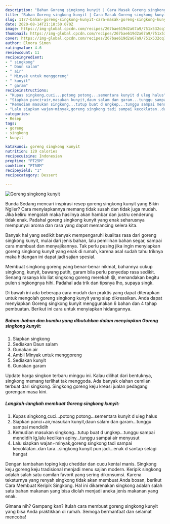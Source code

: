```yaml
---
description: "Bahan Goreng singkong kunyit | Cara Masak Goreng singkong kunyit Yang Mudah Dan Praktis"
title: "Bahan Goreng singkong kunyit | Cara Masak Goreng singkong kunyit Yang Mudah Dan Praktis"
slug: 1177-bahan-goreng-singkong-kunyit-cara-masak-goreng-singkong-kunyit-yang-mudah-dan-praktis
date: 2020-08-14T21:18:50.070Z
image: https://img-global.cpcdn.com/recipes/267bae619d2a67a9/751x532cq70/goreng-singkong-kunyit-foto-resep-utama.jpg
thumbnail: https://img-global.cpcdn.com/recipes/267bae619d2a67a9/751x532cq70/goreng-singkong-kunyit-foto-resep-utama.jpg
cover: https://img-global.cpcdn.com/recipes/267bae619d2a67a9/751x532cq70/goreng-singkong-kunyit-foto-resep-utama.jpg
author: Elnora Simon
ratingvalue: 4.6
reviewcount: 11
recipeingredient:
- " singkong"
- " Daun salam"
- " air"
- " Minyak untuk menggoreng"
- " kunyit"
- " garam"
recipeinstructions:
- "Kupas singkong,cuci...potong potong...sementara kunyit d uleg halus"
- "Siapkan panci+air,masukan kunyit,daun salam dan garam...tunggu sampai mendidih"
- "Kemudian masukan singkong...tutup buat d ungkep...tunggu sampai mendidih lg,lalu kecilkan apiny...tunggu sampai air menyusut"
- "Lalu siapkan wajan+minyak,goreng singkong tadi sampai kecoklatan..dan tara...singkong kunyit pun jadi...enak d santap selagi hangat"
categories:
- Resep
tags:
- goreng
- singkong
- kunyit

katakunci: goreng singkong kunyit 
nutrition: 120 calories
recipecuisine: Indonesian
preptime: "PT25M"
cooktime: "PT58M"
recipeyield: "1"
recipecategory: Dessert

---
```



![Goreng singkong kunyit](https://img-global.cpcdn.com/recipes/267bae619d2a67a9/751x532cq70/goreng-singkong-kunyit-foto-resep-utama.jpg)

Bunda Sedang mencari inspirasi resep goreng singkong kunyit yang Bikin Ngiler? Cara menyiapkannya memang tidak susah dan tidak juga mudah. Jika keliru mengolah maka hasilnya akan hambar dan justru cenderung tidak enak. Padahal goreng singkong kunyit yang enak seharusnya mempunyai aroma dan rasa yang dapat memancing selera kita.

Banyak hal yang sedikit banyak mempengaruhi kualitas rasa dari goreng singkong kunyit, mulai dari jenis bahan, lalu pemilihan bahan segar, sampai cara membuat dan menyajikannya. Tak perlu pusing jika ingin menyiapkan goreng singkong kunyit yang enak di rumah, karena asal sudah tahu triknya maka hidangan ini dapat jadi sajian spesial.

Membuat singkong goreng yang benar-benar nikmat, bahannya cukup singkong, kunyit, bawang putih, garam bila perlu penyedap rasa sedikit. Senang rasanya klo liat singkong goreng merekah 😁, menandakan begitu pulen singkongnya hihi. Padahal ada trik dan tipsnya lho, supaya singk.


Di bawah ini ada beberapa cara mudah dan praktis yang dapat diterapkan untuk mengolah goreng singkong kunyit yang siap dikreasikan. Anda dapat menyiapkan Goreng singkong kunyit menggunakan 6 bahan dan 4 tahap pembuatan. Berikut ini cara untuk menyiapkan hidangannya.

<!--inarticleads1-->

##### Bahan-bahan dan bumbu yang dibutuhkan dalam menyiapkan Goreng singkong kunyit:

1. Siapkan  singkong
1. Sediakan  Daun salam
1. Gunakan  air
1. Ambil  Minyak untuk menggoreng
1. Sediakan  kunyit
1. Gunakan  garam


Update harga singkon terbaru minggu ini. Kalau dilihat dari bentuknya, singkong memang terlihat tak menggoda. Ada banyak olahan cemilan terbuat dari singkong. Singkong goreng keju kreasi jualan pedagang gorengan masa kini. 

<!--inarticleads2-->

##### Langkah-langkah membuat Goreng singkong kunyit:

1. Kupas singkong,cuci...potong potong...sementara kunyit d uleg halus
1. Siapkan panci+air,masukan kunyit,daun salam dan garam...tunggu sampai mendidih
1. Kemudian masukan singkong...tutup buat d ungkep...tunggu sampai mendidih lg,lalu kecilkan apiny...tunggu sampai air menyusut
1. Lalu siapkan wajan+minyak,goreng singkong tadi sampai kecoklatan..dan tara...singkong kunyit pun jadi...enak d santap selagi hangat


Dengan tambahan toping keju cheddar dan cucu kental manis. Singkong keju goreng keju tradisional menjadi menu sajian modern. Keripik singkong adalah salah satu camilan favorit yang sering dikonsumsi. Karena teksturnya yang renyah singkong tidak akan membuat Anda bosan, berikut Cara Membuat Keripik Singkong. Hal ini dikarenakan singkong adalah salah satu bahan makanan yang bisa diolah menjadi aneka jenis makanan yang enak. 

Gimana nih? Gampang kan? Itulah cara membuat goreng singkong kunyit yang bisa Anda praktikkan di rumah. Semoga bermanfaat dan selamat mencoba!
